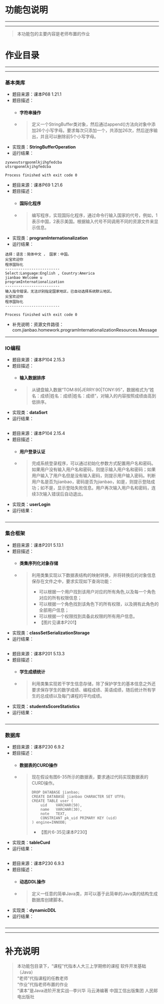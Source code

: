 # 功能包说明
***
***

> 本功能包的主要内容是老师布置的作业

# 作业目录
***
***
### **基本类库**  

- 题目来源：课本P68 1.21.1
- 题目描述：
  - #### **字符串操作**
  - > 定义一个StringBuffer类对象，然后通过append()方法向对象中添加26个小写字母。要求每次只添加一个，共添加26次，然后逆序输出，并且可以删除前5个小写字母。
- 实现类：**StringBufferOperation**
- 运行结果：
```
zyxwvutsrqponmlkjihgfedcba
utsrqponmlkjihgfedcba

Process finished with exit code 0
```

- 题目来源：课本P69 1.21.6
- 题目描述：
    - #### **国际化程序**
    - > 编写程序，实现国际化程序，通过命令行输入国家的代号，例如，1表示中国，2表示美国。根据输入代号不同调用不同的资源文件来显示信息。
- 实现类：**programInternationalization**
- 运行结果：
```
选择：语言：简体中文 ， 国家：中国。
尖宝欢迎你
程序国际化
-------------------------
Select:Language:English , Country:America
jianbao Welcome u
programInternationalization
-------------------------
输入指令错误，无法识别指定国家地区，已自动选择系统默认地区。
尖宝欢迎你
程序国际化
-------------------------

Process finished with exit code 0
```
- 补充说明：资源文件路径：com.jianbao.homework.programInternationalizationResources.Message
***
### **IO编程**

- 题目来源：课本P104 2.15.3
- 题目描述：
    - #### **输入数据排序**
    - > 从键盘输入数据“TOM:89|JERRY:90|TONY:95”，数据格式为“姓名：成绩|姓名：成绩|姓名：成绩”，对输入的内容按照成绩由高到低排序。
- 实现类：**dataSort**
- 运行结果：
```

```

- 题目来源：课本P104 2.15.4
- 题目描述：
    - #### **用户登录认证**
    - > 完成系统登录程序，可以通过初始化参数方式配置用户名和密码。如果用户没有输入用户名和密码，则提示输入用户名和密码；如果用户输入了用户名但是没有输入密码，则提示用户输入密码。判断用户名是否为jianbao，密码是否为jianbao，如是，则提示登陆成功；如不是，显示登陆失败信息。用户再次输入用户名和密码，连续3次输入错误后自动退出。
- 实现类：**userLogin**
- 运行结果：
```

```
***
### **集合框架**

- 题目来源：课本P201 5.13.1
- 题目描述：
    - #### **类集序列化对象存储**
    - > 利用类集实现以下数据表结构的映射转换，并将转换后的对象信息保存在文件之中，要求实现如下查询功能：
      > - 可以根据一个用户找到该用户对应的所有角色,以及每一个角色对应的所有权限信息；
      > - 可以根据一个角色找到该角色下的所有权限，以及拥有此角色的全部用户信息；
      > - 可以根据一个权限找到具备此权限的所有用户信息。
      > - 【图片见课本P201】
- 实现类：**classSetSerializationStorage**
- 运行结果：
```

```

- 题目来源：课本P201 5.13.3
- 题目描述：
    - #### **学生成绩统计**
    - > 利用类集实现若干学生信息存储，除了保护学生的基本信息之外还要求保存学生的数学成绩、编程成绩、英语成绩，随后统计所有学生的总成绩以及每门课程的平均成绩。
- 实现类：**studentsScoreStatistics**
- 运行结果：
```

```
***
### **数据库**

- 题目来源：课本P230 6.9.2
- 题目描述：
    - #### **数据表的CURD操作**
    - > 现在假设有图6-35所示的数据表，要求通过代码实现数据表的CURD操作。
      > ```
      > DROP DATABASE jianbao;
      > CREATE DATABASE jianbao CHARACTER SET UTF8;
      > CREATE TABLE user (
      >     uid    VARCHAR(50),
      >     name   VARCHAR(30),
      >     note   TEXT,
      >     CONSTRIANT pk_uid PRIMARY KEY (uid)
      > ) engine=INNODB;
      > ```
      > - 【图片6-35见课本P230】
- 实现类：**tableCurd**
- 运行结果：
```

```

- 题目来源：课本P230 6.9.3
- 题目描述：
    - #### **动态DDL操作**
    - > 定义一任意的简单Java类，并可以基于此简单的Java类的结构生成数据库创建脚本。
- 实现类：**dynamicDDL**
- 运行结果：
```

```
***
***

# 补充说明
> 本功能包目录下，“课程”代指本人大三上学期修的课程 软件开发基础（Java）  
>              “老师”代指课程的任教老师  
>              “作业”代指老师布置的作业  
>              “课本”是Java进阶开发实战--李兴华 马云涛编著 中国工信出版集团 人民邮电出版社


